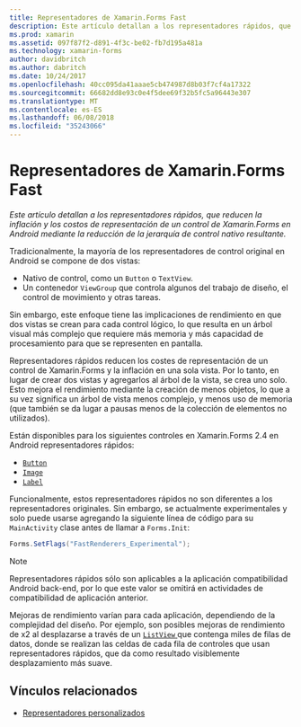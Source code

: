```yaml
---
title: Representadores de Xamarin.Forms Fast
description: Este artículo detallan a los representadores rápidos, que reducen la inflación y los costos de representación de un control de Xamarin.Forms en Android mediante la reducción de la jerarquía de control nativo resultante.
ms.prod: xamarin
ms.assetid: 097f87f2-d891-4f3c-be02-fb7d195a481a
ms.technology: xamarin-forms
author: davidbritch
ms.author: dabritch
ms.date: 10/24/2017
ms.openlocfilehash: 40cc095da41aaae5cb474987d8b03f7cf4a17322
ms.sourcegitcommit: 66682dd8e93c0e4f5dee69f32b5fc5a96443e307
ms.translationtype: MT
ms.contentlocale: es-ES
ms.lasthandoff: 06/08/2018
ms.locfileid: "35243066"
---
```

# <a name="xamarinforms-fast-renderers"></a>Representadores de Xamarin.Forms Fast

_Este artículo detallan a los representadores rápidos, que reducen la inflación y los costos de representación de un control de Xamarin.Forms en Android mediante la reducción de la jerarquía de control nativo resultante._

Tradicionalmente, la mayoría de los representadores de control original en Android se compone de dos vistas:

- Nativo de control, como un `Button` o `TextView`.
- Un contenedor `ViewGroup` que controla algunos del trabajo de diseño, el control de movimiento y otras tareas.

Sin embargo, este enfoque tiene las implicaciones de rendimiento en que dos vistas se crean para cada control lógico, lo que resulta en un árbol visual más complejo que requiere más memoria y más capacidad de procesamiento para que se representen en pantalla.

Representadores rápidos reducen los costes de representación de un control de Xamarin.Forms y la inflación en una sola vista. Por lo tanto, en lugar de crear dos vistas y agregarlos al árbol de la vista, se crea uno solo. Esto mejora el rendimiento mediante la creación de menos objetos, lo que a su vez significa un árbol de vista menos complejo, y menos uso de memoria (que también se da lugar a pausas menos de la colección de elementos no utilizados).

Están disponibles para los siguientes controles en Xamarin.Forms 2.4 en Android representadores rápidos:

- [`Button`](https://developer.xamarin.com/api/type/Xamarin.Forms.Button/)
- [`Image`](https://developer.xamarin.com/api/type/Xamarin.Forms.Image/)
- [`Label`](https://developer.xamarin.com/api/type/Xamarin.Forms.Label/)

Funcionalmente, estos representadores rápidos no son diferentes a los representadores originales. Sin embargo, se actualmente experimentales y solo puede usarse agregando la siguiente línea de código para su `MainActivity` clase antes de llamar a `Forms.Init`:

```csharp
Forms.SetFlags("FastRenderers_Experimental");
```

> [!NOTE]
> Representadores rápidos sólo son aplicables a la aplicación compatibilidad Android back-end, por lo que este valor se omitirá en actividades de compatibilidad de aplicación anterior.

Mejoras de rendimiento varían para cada aplicación, dependiendo de la complejidad del diseño. Por ejemplo, son posibles mejoras de rendimiento de x2 al desplazarse a través de un [ `ListView` ](https://developer.xamarin.com/api/type/Xamarin.Forms.ListView/) que contenga miles de filas de datos, donde se realizan las celdas de cada fila de controles que usan representadores rápidos, que da como resultado visiblemente desplazamiento más suave.


## <a name="related-links"></a>Vínculos relacionados

- [Representadores personalizados](~/xamarin-forms/app-fundamentals/custom-renderer/index.md)
